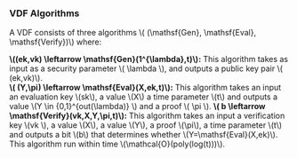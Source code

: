 ### VDF Algorithms

A VDF consists of three algorithms \\( (\mathsf{Gen}, \mathsf{Eval}, \mathsf{Verify})\\) where:

**\\((ek,vk) \leftarrow \mathsf{Gen}(1^{\lambda},t)\\):** This algorithm takes as input as a security parameter \\( \lambda \\), and outputs a public key pair \\( (ek,vk)\\).  
**\\( (Y,\pi) \leftarrow \mathsf{Eval}(X,ek,t)\\):** This algorithm takes an input an evaluation key \\(sk\\), a value \\(X\\) a time parameter \\(t\\) and outputs a value \\(Y \in {0,1}^{out(\lambda)} \\) and a proof \\( \pi \\).
**\\( b \leftarrow \mathsf{Verify}(vk,X,Y,\pi,t)\\):** This algorithm takes an input a verification key \\(vk \\), a value \\(X\\), a value \\(Y\\), a proof \\(\pi\\), a time parameter \\(t\\) and outputs a bit \\(b\\) that determines whether \\(Y=\mathsf{Eval}(X,ek)\\). This algorithm run within time \\(\mathcal{O}(poly(log(t)))\\).
